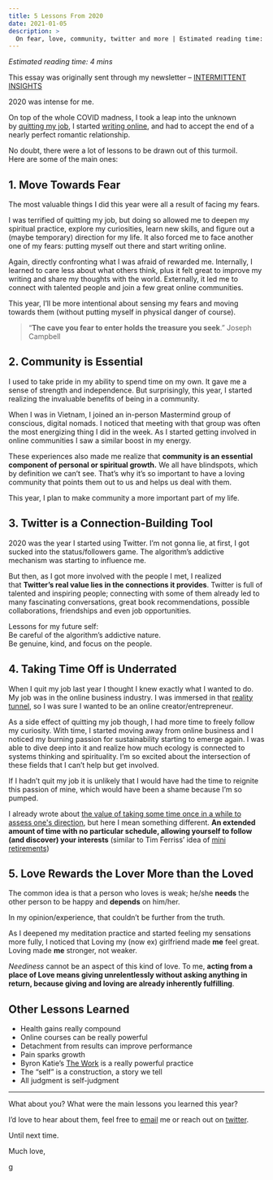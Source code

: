 ```yaml
---
title: 5 Lessons From 2020
date: 2021-01-05
description: >
  On fear, love, community, twitter and more | Estimated reading time: 4 mins
---
```


*Estimated reading time: 4 mins*

This essay was originally sent through my newsletter – [INTERMITTENT
INSIGHTS](https://thespoken.one/letters/)

2020 was intense for me.

On top of the whole COVID madness, I took a leap into the unknown by [quitting my job](https://thespoken.one/job/), I
started [writing online](https://thespoken.one), and had to accept the end of a nearly perfect romantic
relationship.

No doubt, there were a lot of lessons to be drawn out of this turmoil.\
Here are some of the main ones:

## 1. Move Towards Fear

The most valuable things I did this year were all a result of facing my fears.

I was terrified of quitting my job, but doing so allowed me to deepen my spiritual practice, explore my
curiosities, learn new skills, and figure out a (maybe temporary) direction for my life. It also forced me
to face another one of my fears: putting myself out there and start writing online.

Again, directly confronting what I was afraid of rewarded me. Internally, I learned to care less about
what others think, plus it felt great to improve my writing and share my thoughts with the world.
Externally, it led me to connect with talented people and join a few great online communities.

This year, I’ll be more intentional about sensing my fears and moving towards them (without putting myself
in physical danger of course).


> “**The cave you fear to enter holds the treasure you seek**.” Joseph Campbell
>
>

## 2. Community is Essential

I used to take pride in my ability to spend time on my own. It gave me a sense of strength and
independence. But surprisingly, this year, I started realizing the invaluable benefits of being in a
community.

When I was in Vietnam, I joined an in-person Mastermind group of conscious, digital nomads. I noticed that
meeting with that group was often the most energizing thing I did in the week. As I started getting
involved in online communities I saw a similar boost in my energy.

These experiences also made me realize that **community is an essential component of personal or spiritual
growth.** We all have blindspots, which by definition we can’t see. That’s why it’s so important to have a
loving community that points them out to us and helps us deal with them.

This year, I plan to make community a more important part of my life.

## 3. Twitter is a Connection-Building Tool

2020 was the year I started using Twitter. I’m not gonna lie, at first, I got sucked into the
status/followers game. The algorithm’s addictive mechanism was starting to influence me.

But then, as I got more involved with the people I met, I realized that **Twitter’s real value lies in the
connections it provides**. Twitter is full of talented and inspiring people; connecting with some of them
already led to many fascinating conversations, great book recommendations, possible collaborations,
friendships and even job opportunities.

Lessons for my future self:\
Be careful of the algorithm’s addictive nature.\
Be genuine, kind, and focus on the people.

## 4. Taking Time Off is Underrated

When I quit my job last year I thought I knew exactly what I wanted to do.\
My job was in the online business industry. I was immersed in that [reality tunnel](https://en.wikipedia.org/wiki/Reality_tunnel), so I was sure I wanted to be an online creator/entrepreneur.

As a side effect of quitting my job though, I had more time to freely follow my curiosity. With time, I
started moving away from online business and I noticed my burning passion for sustainability starting to
emerge again. I was able to dive deep into it and realize how much ecology is connected to systems
thinking and spirituality. I’m so excited about the intersection of these fields that I can’t help but get
involved.

If I hadn’t quit my job it is unlikely that I would have had the time to reignite this passion of mine,
which would have been a shame because I’m so pumped.

I already wrote about [the value of taking some time once in a while to assess one's direction](https://thespoken.one/moment/), but here I mean something different. **An extended amount of time with no particular schedule, allowing yourself to follow (and discover) your interests** (similar to Tim Ferriss’ idea of [mini retirements](https://tim.blog/2008/06/04/how-to-take-a-mini-retirement-tips-and-tricks/))

## 5. Love Rewards the Lover More than the Loved

The common idea is that a person who loves is weak; he/she **needs** the other person to be happy and
**depends** on him/her.

In my opinion/experience, that couldn’t be further from the truth.

As I deepened my meditation practice and started feeling my sensations more fully, I noticed that Loving
my (now ex) girlfriend made **me** feel great. Loving made **me** stronger, not weaker.

*Neediness* cannot be an aspect of this kind of love. To me, **acting from a place of Love means giving
unrelentlessly without asking anything in return, because giving and loving are already inherently
fulfilling**.

## Other Lessons Learned

* Health gains really compound
* Online courses can be really powerful
* Detachment from results can improve performance
* Pain sparks growth
* Byron Katie’s [The Work](https://thework.com/) is a really powerful practice
* The “self” is a construction, a story we tell
* All judgment is self-judgment



---

What about you? What were the main lessons you learned this year?

I’d love to hear about them, feel free to [email](parlato.giorgio@gmail.com) me or reach out on [twitter](https://twitter.com/giorgiop_).

Until next time.

Much love,

g
